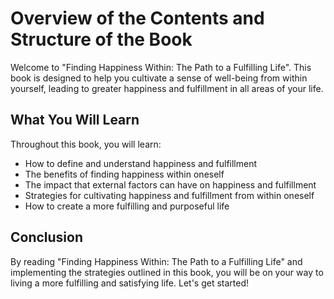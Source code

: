 Overview of the Contents and Structure of the Book
================================================================

Welcome to "Finding Happiness Within: The Path to a Fulfilling Life". This book is designed to help you cultivate a sense of well-being from within yourself, leading to greater happiness and fulfillment in all areas of your life.

What You Will Learn
-------------------

Throughout this book, you will learn:

* How to define and understand happiness and fulfillment
* The benefits of finding happiness within oneself
* The impact that external factors can have on happiness and fulfillment
* Strategies for cultivating happiness and fulfillment from within oneself
* How to create a more fulfilling and purposeful life

Conclusion
----------

By reading "Finding Happiness Within: The Path to a Fulfilling Life" and implementing the strategies outlined in this book, you will be on your way to living a more fulfilling and satisfying life. Let's get started!
